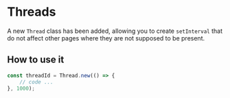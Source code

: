 # Threads

A new `Thread` class has been added, allowing you to create `setInterval` that do not affect other pages where they are not supposed to be present.

## How to use it
```js
const threadId = Thread.new(() => {
    // code ...
}, 1000);
```